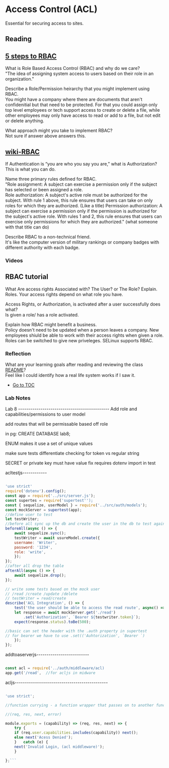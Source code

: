 # Access Control (ACL)

Essential for securing access to sites.

## Reading

## [5 steps to RBAC](https://www.csoonline.com/article/555873/5-steps-to-simple-role-based-access-control.html)

What is Role Based Access Control (RBAC) and why do we care?  
"The idea of assigning system access to users based on their role in an organization."  

Describe a Role/Permission heirarchy that you might implement using RBAC.  
You might have a company where there are documents that aren't confidenitial but that need to be protected.  For that you could assign only top level employees or tech support access to create or delete a file, while other employees may only have access to read or add to a file, but not edit or delete anything.  

What approach might you take to implement RBAC?  
Not sure if answer above answers this.  

## [wiki-RBAC](https://en.wikipedia.org/wiki/Role-based_access_control)  

If Authentication is “you are who you say you are,” what is Authorization?  
This is what you can do.  

Name three primary rules defined for RBAC.  
"Role assignment: A subject can exercise a permission only if the subject has selected or been assigned a role.  
Role authorization: A subject's active role must be authorized for the subject. With rule 1 above, this rule ensures that users can take on only roles for which they are authorized.  (Like a title)
Permission authorization: A subject can exercise a permission only if the permission is authorized for the subject's active role. With rules 1 and 2, this rule ensures that users can exercise only permissions for which they are authorized."  (what someone with that title can do)  

Describe RBAC to a non-technical friend.  
It's like the computer version of military rankings or company badges with different authority with each badge.  

### Videos

## RBAC tutorial

What Are access rights Associated with? The User? or The Role? Explain.  
Roles.  Your access rights depend on what role you have.  

Access Rights, or Authorization, is activated after a user successfully does what?  
Is given a role/ has a role activated.  

Explain how RBAC might benefit a business.  
Policy doesn't need to be updated when a person leaves a company.  New employees shiuld be able to work with their access rights when given a role.  Roles can be switched to give new priveleges.  SELinux supports RBAC.  

### Reflection

What are your learning goals after reading and reviewing the class [README](https://codefellows.github.io/code-401-javascript-guide/curriculum/class-08/)?  
Feel like I could identify how a real life system works if I saw it.  

- [Go to TOC](README.md)

### Lab Notes

Lab 8 ---------------------------------------------	
 Add role and capabilities/permissions to user model

add routes that will be permissable based off role

in pg:  CREATE DATABASE lab8;

ENUM makes it use a set of unique values

make sure tests differentiate checking for token vs regular string

SECRET or private key must have value fix requires dotenv import in test

acltestjs------------

```javascript

'use strict'
require('dotenv').config();
const app = require('../src/server.js');
const supertes = require('supertest'');
const { sequelize, userModel } = require('../src/auth/models');
const mockServer = supertest(app);
//define user to test
let testWriter;
//before all sync up the db and create the user in the db to test against
beforeAll(async () => {
    await sequelize.sync();
    testWriter = await usureModel.create({
	username: 'Writer',
	password: '1234',
	role: 'write',
    });
});
//after all drop the table
afterAll(async () => {
    await sequelize.drop();
});

// write some tests based on the mock user
// /read /create /update /delete
// testWriter = read/create
describe('ACL Integration', () => {
    test('the user should be able to access the read route', async() => {
	let response = await mockServer.get('./read')
	    .set('Authorization', `Bearer ${testwriter.token}`);
	expect(response.status).toBe(500);

//basic can set the header with the .auth property in supertest
// for bearer we have to use .set(('Auhtorization', `Bearer `)
    });
});

```

addtoaserverjs--------------------------

```javascript

const acl = require('../auth/middleware/acl)
app.get('/read',  //for acljs in midware
```

acljs----------------------------------------------

```javascript

'use strict';

//function currying - a function wrapper that passes on to another function

//(req, res, next, error)

module.exports = (capability) => (req, res, next) => {
    try {
	if (req.user.capabilities.includes(capability)) next();
	else next('Acess Denied');
    }   catch (e) {
	next('Invalid Login, (acl middleware)');
	}

};```
